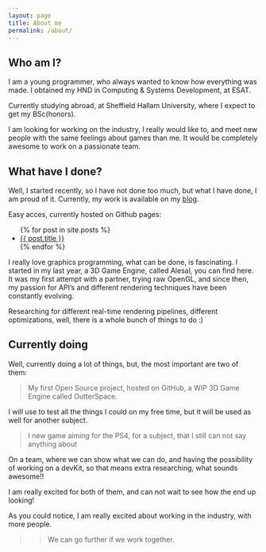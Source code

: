 ```yaml
---
layout: page
title: About me
permalink: /about/
---
```


## Who am I?

I am a young programmer, who always wanted to know how everything was made. I obtained my HND in Computing & Systems Development, at ESAT.

Currently studying abroad, at Sheffield Hallam University, where I expect to get my BSc(honors).


I am looking for working on the industry, I really would like to, and meet new people with the same feelings about games than me. It would be completely awesome to work on a passionate team.


## What have I done?

Well, I started recently, so I have not done too much, but what I have done, I am proud of it. Currently, my work is available on my [blog](http://unyankee.github.io/).

Easy acces, currently hosted on Github pages: 
<ul>
  {% for post in site.posts %}
    <li>
      <a href="{{ post.url }}">{{ post.title }}</a>
    </li>
  {% endfor %}
</ul>



I really love graphics programming, what can be done, is fascinating. I started in my last year, a 3D Game Engine, called Alesal, you can find here. It was my first attempt with a partner, trying raw OpenGL, and since then, my passion for API’s and different rendering techniques have been constantly evolving.


Researching for different real-time rendering pipelines, different optimizations, well, there is a whole bunch of things to do :)


## Currently doing

Well, currently doing a lot of things, but, the most important are two of them:

> My first Open Source project, hosted on GitHub, a WIP 3D Game Engine called OutterSpace.

 I will use to test all the things I could on my free time, but it will be used as well for another subject.

> I new game aiming for the PS4, for a subject, that I still can not say anything about

On a team, where we can show what we can do, and having the possibility of working on a devKit, so that means extra researching, what sounds awesome!!


I am really excited for both of them, and can not wait to see how the end up looking!


As you could notice, I am really excited about working in the industry, with more people.

>>  We can go further if we work together.

